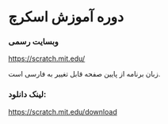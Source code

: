 # دوره آموزش اسکرچ

### وبسایت رسمی
https://scratch.mit.edu/

زبان برنامه از پایین صفحه قابل تغییر به فارسی است.
### لینک دانلود:
https://scratch.mit.edu/download
